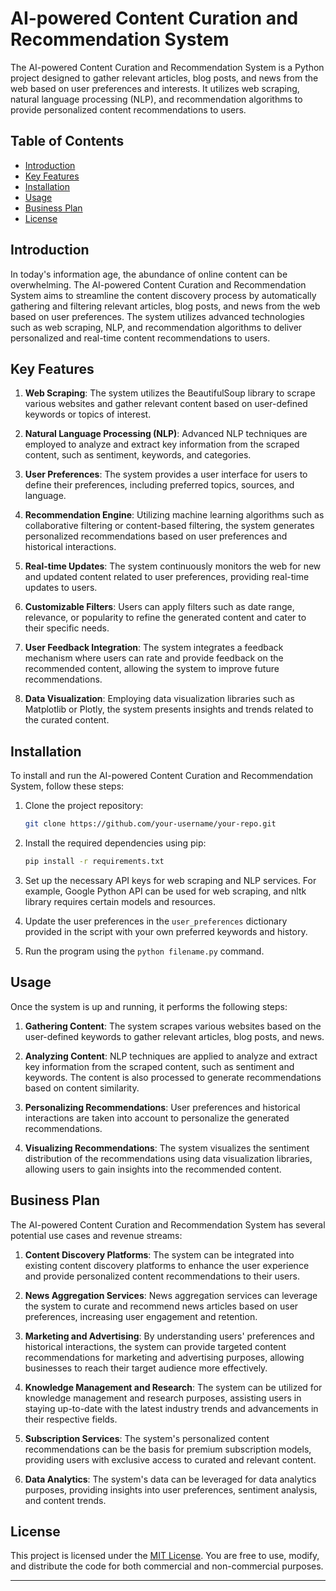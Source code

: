 # AI-powered Content Curation and Recommendation System

The AI-powered Content Curation and Recommendation System is a Python project designed to gather relevant articles, blog posts, and news from the web based on user preferences and interests. It utilizes web scraping, natural language processing (NLP), and recommendation algorithms to provide personalized content recommendations to users.

## Table of Contents
- [Introduction](#introduction)
- [Key Features](#key-features)
- [Installation](#installation)
- [Usage](#usage)
- [Business Plan](#business-plan)
- [License](#license)

## Introduction

In today's information age, the abundance of online content can be overwhelming. The AI-powered Content Curation and Recommendation System aims to streamline the content discovery process by automatically gathering and filtering relevant articles, blog posts, and news from the web based on user preferences. The system utilizes advanced technologies such as web scraping, NLP, and recommendation algorithms to deliver personalized and real-time content recommendations to users.

## Key Features

1. **Web Scraping**: The system utilizes the BeautifulSoup library to scrape various websites and gather relevant content based on user-defined keywords or topics of interest.

2. **Natural Language Processing (NLP)**: Advanced NLP techniques are employed to analyze and extract key information from the scraped content, such as sentiment, keywords, and categories.

3. **User Preferences**: The system provides a user interface for users to define their preferences, including preferred topics, sources, and language.

4. **Recommendation Engine**: Utilizing machine learning algorithms such as collaborative filtering or content-based filtering, the system generates personalized recommendations based on user preferences and historical interactions.

5. **Real-time Updates**: The system continuously monitors the web for new and updated content related to user preferences, providing real-time updates to users.

6. **Customizable Filters**: Users can apply filters such as date range, relevance, or popularity to refine the generated content and cater to their specific needs.

7. **User Feedback Integration**: The system integrates a feedback mechanism where users can rate and provide feedback on the recommended content, allowing the system to improve future recommendations.

8. **Data Visualization**: Employing data visualization libraries such as Matplotlib or Plotly, the system presents insights and trends related to the curated content.

## Installation

To install and run the AI-powered Content Curation and Recommendation System, follow these steps:

1. Clone the project repository:
   ```bash
   git clone https://github.com/your-username/your-repo.git
   ```

2. Install the required dependencies using pip:
   ```bash
   pip install -r requirements.txt
   ```

3. Set up the necessary API keys for web scraping and NLP services. For example, Google Python API can be used for web scraping, and nltk library requires certain models and resources.

4. Update the user preferences in the `user_preferences` dictionary provided in the script with your own preferred keywords and history.

5. Run the program using the `python filename.py` command.

## Usage

Once the system is up and running, it performs the following steps:

1. **Gathering Content**: The system scrapes various websites based on the user-defined keywords to gather relevant articles, blog posts, and news.

2. **Analyzing Content**: NLP techniques are applied to analyze and extract key information from the scraped content, such as sentiment and keywords. The content is also processed to generate recommendations based on content similarity.

3. **Personalizing Recommendations**: User preferences and historical interactions are taken into account to personalize the generated recommendations.

4. **Visualizing Recommendations**: The system visualizes the sentiment distribution of the recommendations using data visualization libraries, allowing users to gain insights into the recommended content.

## Business Plan

The AI-powered Content Curation and Recommendation System has several potential use cases and revenue streams:

1. **Content Discovery Platforms**: The system can be integrated into existing content discovery platforms to enhance the user experience and provide personalized content recommendations to their users.

2. **News Aggregation Services**: News aggregation services can leverage the system to curate and recommend news articles based on user preferences, increasing user engagement and retention.

3. **Marketing and Advertising**: By understanding users' preferences and historical interactions, the system can provide targeted content recommendations for marketing and advertising purposes, allowing businesses to reach their target audience more effectively.

4. **Knowledge Management and Research**: The system can be utilized for knowledge management and research purposes, assisting users in staying up-to-date with the latest industry trends and advancements in their respective fields.

5. **Subscription Services**: The system's personalized content recommendations can be the basis for premium subscription models, providing users with exclusive access to curated and relevant content.

6. **Data Analytics**: The system's data can be leveraged for data analytics purposes, providing insights into user preferences, sentiment analysis, and content trends.

## License

This project is licensed under the [MIT License](LICENSE). You are free to use, modify, and distribute the code for both commercial and non-commercial purposes.

---
